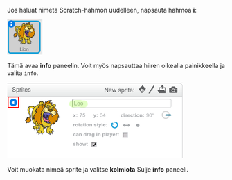 Jos haluat nimetä Scratch-hahmon uudelleen, napsauta hahmoa **i**:

![kuvakaappaus](images/rename-info.png)

Tämä avaa **info** paneelin. Voit myös napsauttaa hiiren oikealla painikkeella ja valita `info`.

![kuvakaappaus](images/rename-change.png)

Voit muokata nimeä sprite ja valitse **kolmiota** Sulje **info** paneeli.